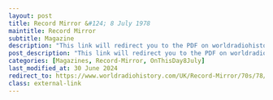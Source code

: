 ```yaml
---
layout: post
title: Record Mirror &#124; 8 July 1978
maintitle: Record Mirror
subtitle: Magazine
description: "This link will redirect you to the PDF on worldradiohistory.com Once your viewing page 29 of the PDF go to the  &quot;Fan Clubs&quot; section."
post_description: "This link will redirect you to the PDF on worldradiohistory.com Once your viewing page 29 of the PDF go to the  &quot;Fan Clubs&quot; section."
categories: [Magazines, Record-Mirror, OnThisDay8July]
last_modified_at: 30 June 2024
redirect_to: https://www.worldradiohistory.com/UK/Record-Mirror/70s/78/Record-Mirror-1978-07-08.pdf#page=29
class: external-link
---
```


